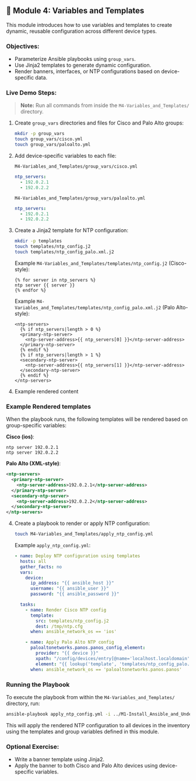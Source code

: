 ## 🧪 Module 4: Variables and Templates

This module introduces how to use variables and templates to create dynamic, reusable configuration across different device types.

### Objectives:
- Parameterize Ansible playbooks using `group_vars`.
- Use Jinja2 templates to generate dynamic configuration.
- Render banners, interfaces, or NTP configurations based on device-specific data.

### Live Demo Steps:
> **Note:** Run all commands from inside the `M4-Variables_and_Templates/` directory. 
1. Create `group_vars` directories and files for Cisco and Palo Alto groups:
   ```bash
   mkdir -p group_vars
   touch group_vars/cisco.yml
   touch group_vars/paloalto.yml
   ```

2. Add device-specific variables to each file:

   `M4-Variables_and_Templates/group_vars/cisco.yml`
   ```yaml
   ntp_servers:
     - 192.0.2.1
     - 192.0.2.2
   ```

   `M4-Variables_and_Templates/group_vars/paloalto.yml`
   ```yaml
   ntp_servers:
     - 192.0.2.1
     - 192.0.2.2
   ```

3. Create a Jinja2 template for NTP configuration:

   ```bash
   mkdir -p templates
   touch templates/ntp_config.j2
   touch templates/ntp_config_palo.xml.j2
   ```

   Example `M4-Variables_and_Templates/templates/ntp_config.j2` (Cisco-style):
   ```jinja2
   {% for server in ntp_servers %}
   ntp server {{ server }}
   {% endfor %}
   ```

   Example `M4-Variables_and_Templates/templates/ntp_config_palo.xml.j2` (Palo Alto-style):
   ```jinja2
   <ntp-servers>
     {% if ntp_servers|length > 0 %}
     <primary-ntp-server>
       <ntp-server-address>{{ ntp_servers[0] }}</ntp-server-address>
     </primary-ntp-server>
     {% endif %}
     {% if ntp_servers|length > 1 %}
     <secondary-ntp-server>
       <ntp-server-address>{{ ntp_servers[1] }}</ntp-server-address>
     </secondary-ntp-server>
     {% endif %}
   </ntp-servers>
   ```
  1. Example rendered content
     
  ### Example Rendered templates

  When the playbook runs, the following templates will be rendered based on group-specific variables:

  **Cisco (ios)**:
  ```text
  ntp server 192.0.2.1
  ntp server 192.0.2.2
  ```

  **Palo Alto (XML-style)**:
  ```xml
  <ntp-servers>
    <primary-ntp-server>
      <ntp-server-address>192.0.2.1</ntp-server-address>
    </primary-ntp-server>
    <secondary-ntp-server>
      <ntp-server-address>192.0.2.2</ntp-server-address>
    </secondary-ntp-server>
  </ntp-servers>
  ```

4. Create a playbook to render or apply NTP configuration:
   ```bash
   touch M4-Variables_and_Templates/apply_ntp_config.yml
   ```

   Example `apply_ntp_config.yml`:
   ```yaml
   - name: Deploy NTP configuration using templates
     hosts: all
     gather_facts: no
     vars:
       device:
         ip_address: "{{ ansible_host }}"
         username: "{{ ansible_user }}"
         password: "{{ ansible_password }}"

     tasks:
       - name: Render Cisco NTP config
         template:
           src: templates/ntp_config.j2
           dest: /tmp/ntp.cfg
         when: ansible_network_os == 'ios'

       - name: Apply Palo Alto NTP config
         paloaltonetworks.panos.panos_config_element:
           provider: "{{ device }}"
           xpath: "/config/devices/entry[@name='localhost.localdomain']/deviceconfig/system"
           element: "{{ lookup('template', 'templates/ntp_config_palo.xml.j2') }}"
         when: ansible_network_os == 'paloaltonetworks.panos.panos'
   ```

### Running the Playbook

To execute the playbook from within the `M4-Variables_and_Templates/` directory, run:

```bash
ansible-playbook apply_ntp_config.yml -i ../M1-Install_Ansible_and_Understand_Inventory/inventory.ini
```

This will apply the rendered NTP configuration to all devices in the inventory using the templates and group variables defined in this module.

### Optional Exercise:
- Write a banner template using Jinja2.
- Apply the banner to both Cisco and Palo Alto devices using device-specific variables.